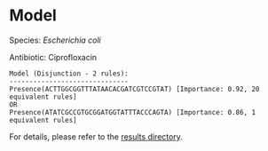 
# Model

Species: *Escherichia coli*

Antibiotic: Ciprofloxacin

```
Model (Disjunction - 2 rules):
------------------------------
Presence(ACTTGGCGGTTTATAACACGATCGTCCGTAT) [Importance: 0.92, 20 equivalent rules]
OR
Presence(ATATCGCCGTGCGGATGGTATTTACCCAGTA) [Importance: 0.86, 1 equivalent rules]

```

For details, please refer to the [results directory](../../../../../results/scm_b/escherichia%20coli/ciprofloxacin/repeat_7/).

